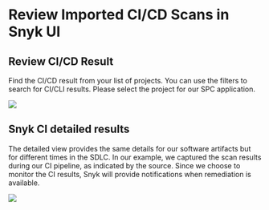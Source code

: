 # Review Imported CI/CD Scans in Snyk UI

## Review CI/CD Result

Find the CI/CD result from your list of projects. You can use the filters to search for CI/CLI results. Please select the project for our SPC application.

![](https://partner-workshop-assets.s3.us-east-2.amazonaws.com/screen-shot-2020-08-26-at-3.52.29-pm.png)

## Snyk CI detailed results

The detailed view provides the same details for our software artifacts but for different times in the SDLC. In our example, we captured the scan results during our CI pipeline, as indicated by the source. Since we choose to monitor the CI results, Snyk will provide notifications when remediation is available.

![](https://partner-workshop-assets.s3.us-east-2.amazonaws.com/artifact_ci_cd_review.png)

